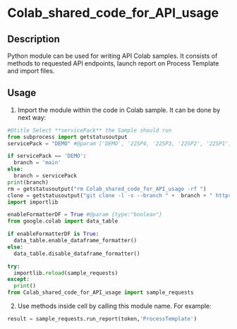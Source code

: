 
# Colab_shared_code_for_API_usage


## Description

Python module can be used for writing API Colab samples. It consists of methods to requested API endpoints, launch report on Process Template and import files. 


## Usage

1.  Import the module within the code in Colab sample. It can be done by next way:

```python 
#@title Select **servicePack** the Sample should run
from subprocess import getstatusoutput
servicePack = "DEMO" #@param ['DEMO', '22SP4, '22SP3, '22SP2', '22SP1', '21SP11', '21SP10', '21SP9', '21SP8', '21SP7','21SP6'] {allow-input: true}

if servicePack == 'DEMO':
  branch = 'main'
else:
  branch = servicePack
print(branch)
rm = getstatusoutput("rm Colab_shared_code_for_API_usage -rf ") 
clone = getstatusoutput("git clone -l -s --branch " +  branch + " https://github.com/kyriba/Colab_shared_code_for_API_usage.git") 
import importlib

enableFormatterDF = True #@param {type:"boolean"}
from google.colab import data_table

if enableFormatterDF is True:
  data_table.enable_dataframe_formatter()
else:
  data_table.disable_dataframe_formatter()

try:  
  importlib.reload(sample_requests)
except:
  print()
from Colab_shared_code_for_API_usage import sample_requests
```


2. Use methods inside cell by calling this module name. For example:

```python 
result = sample_requests.run_report(token,'ProcessTemplate')
```
